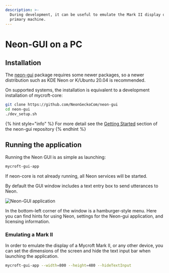 ```yaml
---
description: >-
  During development, it can be useful to emulate the Mark II display on your
  primary machine.
---
```


# Neon-GUI on a PC

## Installation

The [neon-gui](https://github.com/NeonGeckoCom/neon-gui) package requires some newer packages, so a newer distribution such as KDE Neon or K/Ubuntu 20.04 is recommended.

On supported systems, the installation is equivalent to a development installation of mycroft-core:

```bash
git clone https://github.com/NeonGeckoCom/neon-gui
cd neon-gui
./dev_setup.sh
```

{% hint style="info" %}
For more detail see the [Getting Started](https://github.com/NeonGeckoCom/neon-gui#getting-started) section of the neon-gui repository
{% endhint %}

## Running the application

Running the Neon GUI is as simple as launching:

```bash
mycroft-gui-app
```

If neon-core is not already running, all Neon services will be started.

By default the GUI window includes a text entry box to send utterances to Neon.

![Neon-GUI application](../../.gitbook/assets/mycroft-gui-screenshot.jpg)

In the bottom-left corner of the window is a hamburger-style menu. Here you can find hints for using Neon, settings for the Neon-gui application, and licensing information.

### Emulating a Mark II

In order to emulate the display of a Mycroft Mark II, or any other device, you can set the dimensions of the screen and hide the text input bar when launching the application.

```bash
mycroft-gui-app --width=800 --height=480 --hideTextInput
```
